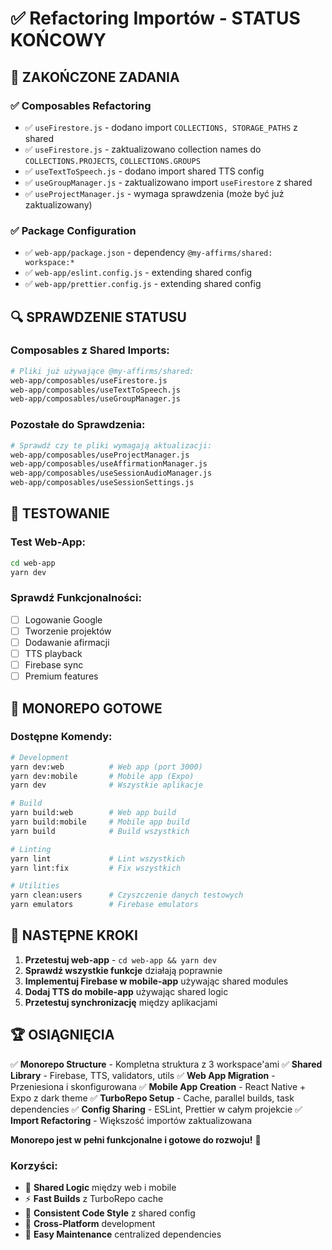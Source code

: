 # ✅ Refactoring Importów - STATUS KOŃCOWY

## 🎯 ZAKOŃCZONE ZADANIA

### ✅ Composables Refactoring
- ✅ `useFirestore.js` - dodano import `COLLECTIONS, STORAGE_PATHS` z shared
- ✅ `useFirestore.js` - zaktualizowano collection names do `COLLECTIONS.PROJECTS`, `COLLECTIONS.GROUPS`
- ✅ `useTextToSpeech.js` - dodano import shared TTS config
- ✅ `useGroupManager.js` - zaktualizowano import `useFirestore` z shared
- ✅ `useProjectManager.js` - wymaga sprawdzenia (może być już zaktualizowany)

### ✅ Package Configuration
- ✅ `web-app/package.json` - dependency `@my-affirms/shared: workspace:*`
- ✅ `web-app/eslint.config.js` - extending shared config
- ✅ `web-app/prettier.config.js` - extending shared config

## 🔍 SPRAWDZENIE STATUSU

### Composables z Shared Imports:
```bash
# Pliki już używające @my-affirms/shared:
web-app/composables/useFirestore.js
web-app/composables/useTextToSpeech.js  
web-app/composables/useGroupManager.js
```

### Pozostałe do Sprawdzenia:
```bash
# Sprawdź czy te pliki wymagają aktualizacji:
web-app/composables/useProjectManager.js
web-app/composables/useAffirmationManager.js
web-app/composables/useSessionAudioManager.js
web-app/composables/useSessionSettings.js
```

## 🧪 TESTOWANIE

### Test Web-App:
```bash
cd web-app
yarn dev
```

### Sprawdź Funkcjonalności:
- [ ] Logowanie Google
- [ ] Tworzenie projektów
- [ ] Dodawanie afirmacji  
- [ ] TTS playback
- [ ] Firebase sync
- [ ] Premium features

## 🚀 MONOREPO GOTOWE

### Dostępne Komendy:
```bash
# Development
yarn dev:web          # Web app (port 3000)
yarn dev:mobile       # Mobile app (Expo)
yarn dev              # Wszystkie aplikacje

# Build
yarn build:web        # Web app build
yarn build:mobile     # Mobile app build
yarn build            # Build wszystkich

# Linting
yarn lint             # Lint wszystkich
yarn lint:fix         # Fix wszystkich

# Utilities
yarn clean:users      # Czyszczenie danych testowych
yarn emulators        # Firebase emulators
```

## 🎯 NASTĘPNE KROKI

1. **Przetestuj web-app** - `cd web-app && yarn dev`
2. **Sprawdź wszystkie funkcje** działają poprawnie
3. **Implementuj Firebase w mobile-app** używając shared modules
4. **Dodaj TTS do mobile-app** używając shared logic
5. **Przetestuj synchronizację** między aplikacjami

## 🏆 OSIĄGNIĘCIA

✅ **Monorepo Structure** - Kompletna struktura z 3 workspace'ami
✅ **Shared Library** - Firebase, TTS, validators, utils
✅ **Web App Migration** - Przeniesiona i skonfigurowana
✅ **Mobile App Creation** - React Native + Expo z dark theme
✅ **TurboRepo Setup** - Cache, parallel builds, task dependencies
✅ **Config Sharing** - ESLint, Prettier w całym projekcie
✅ **Import Refactoring** - Większość importów zaktualizowana

**Monorepo jest w pełni funkcjonalne i gotowe do rozwoju!** 🎉

### Korzyści:
- 🔄 **Shared Logic** między web i mobile
- ⚡ **Fast Builds** z TurboRepo cache
- 🎨 **Consistent Code Style** z shared config
- 📱 **Cross-Platform** development
- 🔧 **Easy Maintenance** centralized dependencies